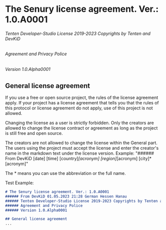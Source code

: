 # The Senury license agreement. Ver.: 1.0.A0001
###### Tenten Developer-Studio License 2019-2023 Copyrights by Tenten and DevKiD 
###### Agreement and Privacy Police
###### Version 1.0.Alpha0001

## General license agreement
If you use a free or open source project, the rules of the license agreement apply. If your project has a license agreement that tells you that the rules of this protocol or license agreement do not apply, use of this project is not allowed.

Changing the license as a user is strictly forbidden.  Only the creators are allowed to change the license contract or agreement as long as the project is still free and open source.

The creators are not allowed to change the license within the General part.  The users using the project must accept the license and enter the creator's name in the markdown text under the license version.  Example: "###### From DevKiD [date] [time] [country]*[acronym] [region]*[acronym] [city]*[acronym]"

The * means you can use the abbreviation or the full name.

Test Example:
```md
# The Senury license agreement. Ver.: 1.0.A0001
###### From DevKiD 01.05.2023 21:28 German Hessen Hanau
###### Tenten Developer-Studio License 2019-2023 Copyrights by Tenten and DevKiD 
###### Agreement and Privacy Police
###### Version 1.0.Alpha0001

## General license agreement
...
```

